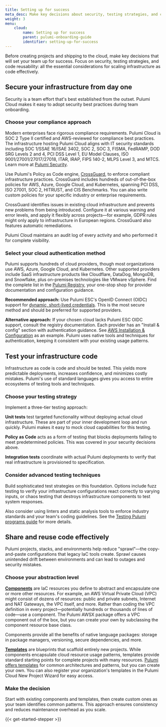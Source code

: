 ```yaml
---
title: Setting up for success
meta_desc: Make key decisions about security, testing strategies, and code reusability that will set your team up for success.
weight: 3
menu:
    cloud:
        name: Setting up for success
        parent: pulumi-onboarding-guide
        identifier: setting-up-for-success
---
```

Before creating projects and shipping to the cloud, make key decisions that will set your team up for success. Focus on security, testing strategies, and code reusability: all the essential considerations for scaling infrastructure as code effectively.

## Secure your infrastructure from day one

Security is a team effort that's best established from the outset. Pulumi Cloud makes it easy to adopt security best practices during team onboarding.

### Choose your compliance approach

Modern enterprises face rigorous compliance requirements. Pulumi Cloud is SOC 2 Type II certified and AWS-reviewed for compliance best practices. The infrastructure hosting Pulumi Cloud aligns with IT security standards including SOC 1/SSAE 16/ISAE 3402, SOC 2, SOC 3, FISMA, FedRAMP, DOD SRG Levels 2 and 4, PCI DSS Level 1, EU Model Clauses, ISO 9001/27001/27017/27018, ITAR, IRAP, FIPS 140-2, MLPS Level 3, and MTCS. Learn more at [Pulumi Security](https://www.pulumi.com/security/).

Use Pulumi's Policy as Code engine, [CrossGuard](https://www.pulumi.com/docs/iac/crossguard/), to enforce compliant infrastructure practices. CrossGuard includes hundreds of out-of-the-box policies for AWS, Azure, Google Cloud, and Kubernetes, spanning PCI DSS, ISO 27001, SOC 2, HITRUST, and CIS Benchmarks. You can also write custom policies for your specific industry or enterprise requirements.

CrossGuard identifies issues in existing cloud infrastructure and prevents new problems from being introduced. Configure it at various warning and error levels, and apply it flexibly across projects—for example, GDPR rules might only apply to infrastructure in European regions. CrossGuard also features automatic remediations.

Pulumi Cloud maintains an audit log of every activity and who performed it for complete visibility.

### Select your cloud authentication method

Pulumi supports hundreds of cloud providers, though most organizations use AWS, Azure, Google Cloud, and Kubernetes. Other supported providers include SaaS infrastructure products like Cloudflare, DataDog, MongoDB, and Snowflake, plus on-premises technologies like VMware vSphere. Find the complete list in the [Pulumi Registry](https://pulumi.com/registry), your one-stop shop for provider documentation and configuration guidance.

**Recommended approach:** Use Pulumi ESC's OpenID Connect (OIDC) support for [dynamic, short-lived credentials](https://www.pulumi.com/docs/esc/integrations/dynamic-login-credentials/). This is the most secure method and should be preferred for supported providers.

**Alternative approach:** If your chosen cloud lacks Pulumi ESC OIDC support, consult the registry documentation. Each provider has an "Install & config" section with authentication guidance. See [AWS Installation & Configuration](https://www.pulumi.com/docs/esc/integrations/dynamic-login-credentials/) as an example. Pulumi uses native tools and techniques for authentication, keeping it consistent with your existing usage patterns.

## Test your infrastructure code

Infrastructure as code is code and should be tested. This yields more predictable deployments, increases confidence, and minimizes costly mistakes. Pulumi's use of standard languages gives you access to entire ecosystems of testing tools and techniques.

### Choose your testing strategy

Implement a three-tier testing approach:

**Unit tests** test targeted functionality without deploying actual cloud infrastructure. These are part of your inner development loop and run quickly. Pulumi makes it easy to mock cloud capabilities for this testing.

**Policy as Code** acts as a form of testing that blocks deployments failing to meet predetermined policies. This was covered in your security decisions above.

**Integration tests** coordinate with actual Pulumi deployments to verify that real infrastructure is provisioned to specification.

### Consider advanced testing techniques

Build sophisticated test strategies on this foundation. Options include fuzz testing to verify your infrastructure configurations react correctly to varying inputs, or chaos testing that destroys infrastructure components to test system responses.

Also consider using linters and static analysis tools to enforce industry standards and your team's coding guidelines. See the [Testing Pulumi programs guide](https://www.pulumi.com/docs/iac/concepts/testing/) for more details.

## Share and reuse code effectively

Pulumi projects, stacks, and environments help reduce "sprawl"—the copy-and-paste configurations that legacy IaC tools create. Sprawl causes unintended drift between environments and can lead to outages and security mistakes.

### Choose your abstraction level

**[Components](https://www.pulumi.com/docs/iac/concepts/components/)** are IaC resources you define to abstract and encapsulate one or more other resources. For example, an AWS Virtual Private Cloud (VPC) might consist of dozens of resources: public and private subnets, Internet and NAT Gateways, the VPC itself, and more. Rather than coding the VPC definition in every project—potentially hundreds or thousands of lines of code—use a component. The Pulumi AWSX package offers a VPC component out of the box, but you can create your own by subclassing the component resource base class.

Components provide all the benefits of native language packages: storage in package managers, versioning, secure dependencies, and more.

**[Templates](https://www.pulumi.com/docs/pulumi-cloud/developer-platforms/templates/)** are blueprints that scaffold entirely new projects. While components encapsulate cloud resource usage patterns, templates provide standard starting points for complete projects with many resources. [Pulumi offers templates](https://www.pulumi.com/templates/) for common architectures and patterns, but you can create your own. You can also register your organization's templates in the Pulumi Cloud New Project Wizard for easy access.

### Make the decision

Start with existing components and templates, then create custom ones as your team identifies common patterns. This approach ensures consistency and reduces maintenance overhead as you scale.

{{< get-started-stepper >}}
